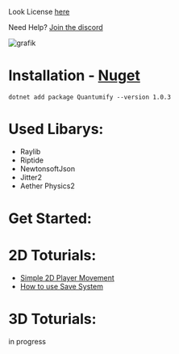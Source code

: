 ﻿Look License [here](https://github.com/PizzaGame01/Quantumify/blob/master/LICENSE)

Need Help? [Join the discord](https://dsc.gg/kagano)

![grafik](https://raw.githubusercontent.com/PizzaGame01/Quantumify/master/Quantumify/content/icon.png)

Installation - [Nuget](https://www.nuget.org/packages/Quantumify/1.0.3)
===
```
dotnet add package Quantumify --version 1.0.3
```

# Used Libarys:
- Raylib
- Riptide
- NewtonsoftJson
- Jitter2
- Aether Physics2

# Get Started:
# 2D Toturials:
- [Simple 2D Player Movement](https://github.com/PizzaGame01/Quantumify/wiki/Player-Movement)
- [How to use Save System](https://github.com/PizzaGame01/Quantumify/wiki/How-to-use-Save-System)
# 3D Toturials:
in progress
